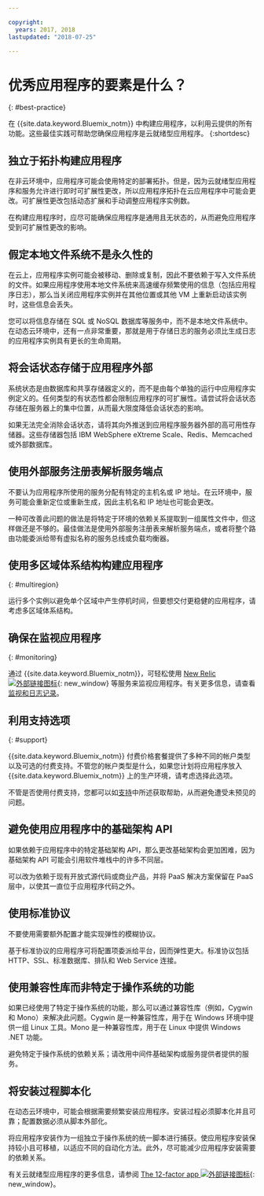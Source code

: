 ```yaml
---

copyright:
  years: 2017, 2018
lastupdated: "2018-07-25"

---
```


# 优秀应用程序的要素是什么？
{: #best-practice}

在 {{site.data.keyword.Bluemix_notm}} 中构建应用程序，以利用云提供的所有功能。这些最佳实践可帮助您确保应用程序是云就绪型应用程序。
{:shortdesc}

## 独立于拓扑构建应用程序

在非云环境中，应用程序可能会使用特定的部署拓扑。但是，因为云就绪型应用程序和服务允许进行即时可扩展性更改，所以应用程序拓扑在云应用程序中可能会更改。可扩展性更改包括动态扩展和手动调整应用程序实例数。

在构建应用程序时，应尽可能确保应用程序是通用且无状态的，从而避免应用程序受到可扩展性更改的影响。

## 假定本地文件系统不是永久性的

在云上，应用程序实例可能会被移动、删除或复制，因此不要依赖于写入文件系统的文件。如果应用程序使用本地文件系统来高速缓存频繁使用的信息（包括应用程序日志），那么当关闭应用程序实例并在其他位置或其他 VM 上重新启动该实例时，这些信息会丢失。

您可以将信息存储在 SQL 或 NoSQL 数据库等服务中，而不是本地文件系统中。在动态云环境中，还有一点非常重要，那就是用于存储日志的服务必须比生成日志的应用程序实例具有更长的生命周期。

## 将会话状态存储于应用程序外部

系统状态是由数据库和共享存储器定义的，而不是由每个单独的运行中应用程序实例定义的。任何类型的有状态性都会限制应用程序的可扩展性。请尝试将会话状态存储在服务器上的集中位置，从而最大限度降低会话状态的影响。

如果无法完全消除会话状态，请将其向外推送到应用程序服务器外部的高可用性存储器。这些存储器包括 IBM WebSphere eXtreme Scale、Redis、Memcached 或外部数据库。

## 使用外部服务注册表解析服务端点

不要认为应用程序所使用的服务分配有特定的主机名或 IP 地址。在云环境中，服务可能会重新定位或重新生成，因此主机名和 IP 地址也可能会更改。

一种可改善此问题的做法是将特定于环境的依赖关系提取到一组属性文件中，但这样做还是不够的。最佳做法是使用外部服务注册表来解析服务端点，或者将整个路由功能委派给带有虚拟名称的服务总线或负载均衡器。

## 使用多区域体系结构构建应用程序
{: #multiregion}

运行多个实例以避免单个区域中产生停机时间，但要想交付更稳健的应用程序，请考虑多区域体系结构。

## 确保在监视应用程序
{: #monitoring}

通过 {{site.data.keyword.Bluemix_notm}}，可轻松使用 [New Relic ![外部链接图标](../icons/launch-glyph.svg)](http://newrelic.com/){: new_window} 等服务来监视应用程序。有关更多信息，请查看[监视和日志记录](../monitor_log/logging.html#logging)。

## 利用支持选项
{: #support}

{{site.data.keyword.Bluemix_notm}} 付费价格套餐提供了多种不同的帐户类型以及可选的付费支持。不管您的帐户类型是什么，如果您计划将应用程序放入 {{site.data.keyword.Bluemix_notm}} 上的生产环境，请考虑选择此选项。

不管是否使用付费支持，您都可以如[支持](../get-support/howtogetsupport.html)中所述获取帮助，从而避免遭受未预见的问题。

## 避免使用应用程序中的基础架构 API

如果依赖于应用程序中的特定基础架构 API，那么更改基础架构会更加困难，因为基础架构 API 可能会引用软件堆栈中的许多不同层。

可以改为依赖于现有开放式源代码或商业产品，并将 PaaS 解决方案保留在 PaaS 层中，以使其一直位于应用程序代码之外。

## 使用标准协议

不要使用需要额外配置才能实现弹性的模糊协议。

基于标准协议的应用程序可将配置项委派给平台，因而弹性更大。标准协议包括 HTTP、SSL、标准数据库、排队和 Web Service 连接。

## 使用兼容性库而非特定于操作系统的功能

如果已经使用了特定于操作系统的功能，那么可以通过兼容性库（例如，Cygwin 和 Mono）来解决此问题。Cygwin 是一种兼容性库，用于在 Windows 环境中提供一组 Linux 工具。Mono 是一种兼容性库，用于在 Linux 中提供 Windows .NET 功能。

避免特定于操作系统的依赖关系；请改用中间件基础架构或服务提供者提供的服务。

## 将安装过程脚本化

在动态云环境中，可能会根据需要频繁安装应用程序。安装过程必须脚本化并且可靠；配置数据必须从脚本外部化。

将应用程序安装作为一组独立于操作系统的统一脚本进行捕获。使应用程序安装保持较小且可移植，以适应不同的自动化方法。此外，尽可能减少应用程序安装需要的依赖关系。

有关云就绪型应用程序的更多信息，请参阅 [The 12-factor app ![外部链接图标](../icons/launch-glyph.svg)](http://12factor.net/){: new_window}。


